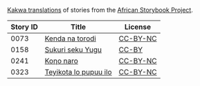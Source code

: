 [Kakwa translations](http://my.africanstorybook.org/language/kakwa) of stories from the [African Storybook Project](http://my.africanstorybook.org).

Story ID | Title | License
-------- | ----- | -------
0073 | [Kenda na torodi](http://my.africanstorybook.org/stories/kenda-na-torodi) | [CC-BY-NC](https://creativecommons.org/licenses/by-nc/3.0/)
0158 | [Sukuri seku Yugu](http://my.africanstorybook.org/stories/sukuri-seku-yugu-1) | [CC-BY](https://creativecommons.org/licenses/by/3.0/)
0241 | [Koηo naro](http://my.africanstorybook.org/stories/koηo-naro) | [CC-BY-NC](https://creativecommons.org/licenses/by-nc/3.0/)
0323 | [Teyikota lo pupuu ilo](http://my.africanstorybook.org/stories/teyikota-lo-pupuu-ilo) | [CC-BY-NC](https://creativecommons.org/licenses/by-nc/3.0/)
